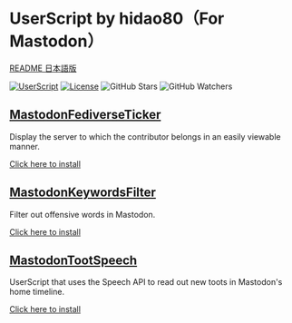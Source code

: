 # UserScript by hidao80（For Mastodon）

[README 日本語版](./README_ja.md)

[![UserScript](https://img.shields.io/badge/Framework-UserScript-blue.svg)](https://en.wikipedia.org/wiki/Userscript)
[![License](https://img.shields.io/github/license/hidao80/UserScript)](/LICENSE)
![GitHub Stars](https://img.shields.io/github/stars/hidao80/UserScript?style=social)
![GitHub Watchers](https://img.shields.io/github/watchers/hidao80/UserScript?style=social)

## [MastodonFediverseTicker](./MastodonFediverseTicker/README_ja.md)

Display the server to which the contributor belongs in an easily viewable manner.

[Click here to install](https://github.com/hidao80/UserScript/raw/main/src/Mastodon/MastodonFediverseTicker/MastodonFediverseTicker.user.js)

## [MastodonKeywordsFilter](./MastodonKeywordsFilter/README_ja.md)

Filter out offensive words in Mastodon.

[Click here to install](https://github.com/hidao80/UserScript/raw/main/src/Mastodon/MastodonKeywordsFilter/MastodonKeywordsFilter.user.js)

## [MastodonTootSpeech](./MastodonTootSpeech/README_ja.md)

UserScript that uses the Speech API to read out new toots in Mastodon's home timeline.

[Click here to install](https://github.com/hidao80/UserScript/raw/main/src/Mastodon/MastodonTootSpeech/MastodonTootSpeech.user.js)

